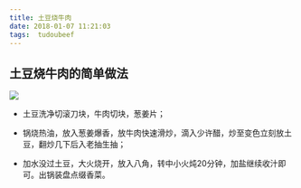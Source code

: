 ```yaml
---
title: 土豆烧牛肉
date: 2018-01-07 11:21:03
tags:  tudoubeef
---
```

## 土豆烧牛肉的简单做法

![](https://ws1.sinaimg.cn/thumbnail/4cfe3a92ly1fnokkwb5fyj2050050q2u.jpg)

* 土豆洗净切滚刀块，牛肉切块，葱姜片；

* 锅烧热油，放入葱姜爆香，放牛肉快速滑炒，滴入少许醋，炒至变色立刻放土豆，翻炒几下后入老抽生抽；

* 加水没过土豆，大火烧开，放入八角，转中小火炖20分钟，加盐继续收汁即可。出锅装盘点缀香菜。